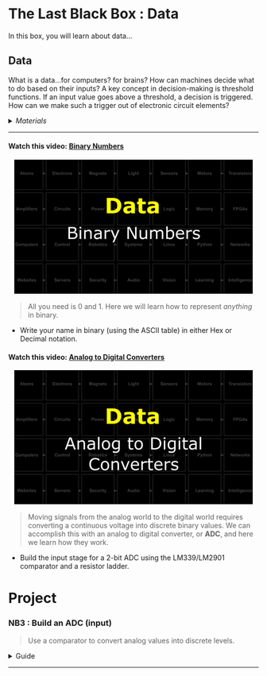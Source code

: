 # The Last Black Box : Data
In this box, you will learn about data...

## Data
What is a data...for computers? for brains? How can machines decide what to do based on their inputs? A key concept in decision-making is threshold functions. If an input value goes above a threshold, a decision is triggered. How can we make such a trigger out of electronic circuit elements?

<details><summary><i>Materials</i></summary><p>

Name|Description| # |Package|Data|Link|
:-------|:----------|:-----:|:-:|:--:|:--:|

</p></details><hr>

#### Watch this video: [Binary Numbers](https://vimeo.com/1033226788)
<p align="center">
<a href="https://vimeo.com/1033226788" title="Control+Click to watch in new tab"><img src="../../../../boxes/data/_resources/lessons/thumbnails/Binary-Numbers.gif" alt="Binary Numbers" width="480"/></a>
</p>

> All you need is 0 and 1. Here we will learn how to represent *anything* in binary.

- Write your name in binary (using the ASCII table) in either Hex or Decimal notation.

#### Watch this video: [Analog to Digital Converters](https://vimeo.com/1033223967)
<p align="center">
<a href="https://vimeo.com/1033223967" title="Control+Click to watch in new tab"><img src="../../../../boxes/data/_resources/lessons/thumbnails/Analog-to-Digital-Converters.gif" alt="Analog to Digital Converters" width="480"/></a>
</p>

> Moving signals from the analog world to the digital world requires converting a continuous voltage into discrete binary values. We can accomplish this with an analog to digital converter, or **ADC**, and here we learn how they work.

- Build the input stage for a 2-bit ADC using the LM339/LM2901 comparator and a resistor ladder.

# Project
### NB3 : Build an ADC (input)
> Use a comparator to convert analog values into discrete levels.

<details><summary><weak>Guide</weak></summary>
:-:-: A video guide to completing this project can be viewed <a href="https://vimeo.com/1034767170" target="_blank" rel="noopener noreferrer">here</a>.
</details><hr>



